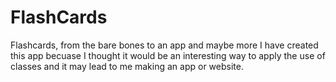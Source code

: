 # FlashCards
Flashcards, from the bare bones to an app and maybe more
I have created this app becuase I thought it would be an interesting way to apply the use of classes and it may lead to me making an app or website.
